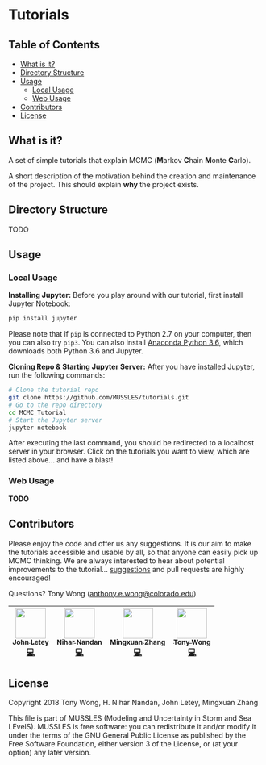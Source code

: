 # Tutorials

## Table of Contents

* [What is it?](#what-is-it)
* [Directory Structure](#directory-structure)
* [Usage](#usage)
    - [Local Usage](#local-usage)
    - [Web Usage](#web-usage)
* [Contributors](#contributors)
* [License](#license)

## What is it?

A set of simple tutorials that explain MCMC (**M**arkov **C**hain **M**onte **C**arlo).

A short description of the motivation behind the creation and maintenance of the project. This should explain **why** the project exists.

## Directory Structure

TODO

<!---```
 master/
 ├── tutorials/
 |   ├── part1/
 |   |   ├── figs/                             # Figures folder
 |   |   └── linear_model_mcmc.ipynb           # Part1 of tutorial
 |   ├── part2/
 |   |   └── Currently doesn't exist... waiting on Nihar 
 |   ├── part3/
 |   |   ├── gev_distribution_fitting.ipynb    # Part3A of tutorial
 |   |   └── normal_distribution_fitting.ipynb # Part3B of tutorial
 |   └── part4/ 
 |       └── Currently doesn't exist
 ├── .gitignore
 └── README.md
```-->

## Usage

### Local Usage

**Installing Jupyter:** Before you play around with our tutorial, first install Jupyter Notebook:

```sh
pip install jupyter
```

Please note that if `pip` is connected to Python 2.7 on your computer, then you can also try `pip3`. You can also install [Anaconda Python 3.6](https://www.anaconda.com/download), which downloads both Python 3.6 and Jupyter.

**Cloning Repo & Starting Jupyter Server:** After you have installed Jupyter, run the following commands:

```sh
# Clone the tutorial repo
git clone https://github.com/MUSSLES/tutorials.git
# Go to the repo directory
cd MCMC_Tutorial
# Start the Jupyter server
jupyter notebook
```

After executing the last command, you should be redirected to a localhost server in your browser. Click on the tutorials you want to view, which are listed above... and have a blast!

### Web Usage

**TODO**

## Contributors

Please enjoy the code and offer us any suggestions. It is our aim to make the tutorials accessible and usable by all, so that anyone can easily pick up MCMC thinking. We are always interested to hear about potential improvements to the tutorial... [suggestions](../../issues/) and pull requests are highly encouraged!

Questions? Tony Wong (anthony.e.wong@colorado.edu)

| [<img src="https://avatars3.githubusercontent.com/u/30328854?v=4" width="60px;"/><br /><sub><b>John Letey</b></sub>](https://github.com/johnletey)<br />[💻](https://github.com/MUSSLES/tutorials/commits?author=johnletey "Code") | [<img src="https://avatars2.githubusercontent.com/u/13415542?v=4" width="60px;"/><br /><sub><b>Nihar Nandan</b></sub>](http://github.com/niharnandan)<br />[💻](https://github.com/MUSSLES/tutorials/commits?author=niharnandan "Code") | [<img src="https://avatars2.githubusercontent.com/u/35549559?v=4" width="60px;"/><br /><sub><b>Mingxuan Zhang</b></sub>](http://github.com/MingxuanZhang)<br />[💻](https://github.com/MUSSLES/tutorials/commits?author=MingxuanZhang "Code") | [<img src="https://avatars2.githubusercontent.com/u/19948806?v=4" width="60px;"/><br /><sub><b>Tony Wong</b></sub>](http://github.com/tonyewong)<br />[💻](https://github.com/MUSSLES/tutorials/commits?author=tonyewong "Code") |
| :---: | :---: | :---: | :---: |

## License

Copyright 2018 Tony Wong, H. Nihar Nandan, John Letey, Mingxuan Zhang

This file is part of MUSSLES (Modeling and Uncertainty in Storm and Sea LEvelS). MUSSLES is free software: you can redistribute it and/or modify it under the terms of the GNU General Public License as published by the Free Software Foundation, either version 3 of the License, or (at your option) any later version.
